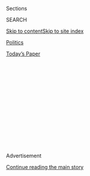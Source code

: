 <div id="app">

<div>

<div>

<div>

<div class="NYTAppHideMasthead css-1q2w90k e1suatyy0">

<div class="section css-ui9rw0 e1suatyy2">

<div class="css-eph4ug er09x8g0">

<div class="css-6n7j50">

</div>

<span class="css-1dv1kvn">Sections</span>

<div class="css-10488qs">

<span class="css-1dv1kvn">SEARCH</span>

</div>

[Skip to content](#site-content)[Skip to site
index](#site-index)

</div>

<div id="masthead-section-label" class="css-1wr3we4 eaxe0e00">

[Politics](https://www.nytimes.com/section/politics)

</div>

<div class="css-10698na e1huz5gh0">

</div>

</div>

<div id="masthead-bar-one" class="section hasLinks css-15hmgas e1csuq9d3">

<div class="css-uqyvli e1csuq9d0">

</div>

<div class="css-1uqjmks e1csuq9d1">

</div>

<div class="css-9e9ivx">

[](https://myaccount.nytimes.com/auth/login?response_type=cookie&client_id=vi)

</div>

<div class="css-1bvtpon e1csuq9d2">

[Today’s
Paper](https://www.nytimes.com/section/todayspaper)

</div>

</div>

</div>

</div>

<div data-aria-hidden="false">

<div id="site-content" data-role="main">

<div>

<div class="css-1aor85t" style="opacity:0.000000001;z-index:-1;visibility:hidden">

<div class="css-1hqnpie">

<div class="css-epjblv">

<span class="css-17xtcya">[Politics](/section/politics)</span><span class="css-x15j1o">|</span><span class="css-fwqvlz">Tax
Plan Sows Confusion as Tensions With Mexico
Soar</span>

</div>

<div class="css-k008qs">

<div class="css-1iwv8en">

<span class="css-18z7m18"></span>

<div>

</div>

</div>

<span class="css-1n6z4y">https://nyti.ms/2jCoY7b</span>

<div class="css-1705lsu">

<div class="css-4xjgmj">

<div class="css-4skfbu" data-role="toolbar" data-aria-label="Social Media Share buttons, Save button, and Comments Panel with current comment count" data-testid="share-tools">

  - 
  - 
  - 
  - 
    
    <div class="css-6n7j50">
    
    </div>

  - 
  - 

</div>

</div>

</div>

</div>

</div>

</div>

<div class="css-13pd83m">

</div>

<div id="top-wrapper" class="css-1sy8kpn">

<div id="top-slug" class="css-l9onyx">

Advertisement

</div>

[Continue reading the main
story](#after-top)

<div class="ad top-wrapper" style="text-align:center;height:100%;display:block;min-height:250px">

<div id="top" class="place-ad" data-position="top" data-size-key="top">

</div>

</div>

<div id="after-top">

</div>

</div>

<div id="sponsor-wrapper" class="css-1hyfx7x">

<div id="sponsor-slug" class="css-19vbshk">

Supported by

</div>

[Continue reading the main
story](#after-sponsor)

<div id="sponsor" class="ad sponsor-wrapper" style="text-align:center;height:100%;display:block">

</div>

<div id="after-sponsor">

</div>

</div>

<div class="css-1vkm6nb ehdk2mb0">

# Tax Plan Sows Confusion as Tensions With Mexico Soar

</div>

<div class="css-79elbk" data-testid="photoviewer-wrapper">

<div class="css-z3e15g" data-testid="photoviewer-wrapper-hidden">

</div>

<div class="css-1a48zt4 ehw59r15" data-testid="photoviewer-children">

![<span class="css-16f3y1r e13ogyst0" data-aria-hidden="true">President
Trump in his office aboard Air Force One on
Thursday.</span><span class="css-cnj6d5 e1z0qqy90" itemprop="copyrightHolder"><span class="css-1ly73wi e1tej78p0">Credit...</span><span><span>Doug
Mills/The New York
Times</span></span></span>](https://static01.nyt.com/images/2017/01/27/us/27tax/27tax-articleInline.jpg?quality=75&auto=webp&disable=upscale)

</div>

</div>

<div class="css-xt80pu e12qa4dv0">

<div class="css-18e8msd">

<div class="css-vp77d3 epjyd6m0">

<div class="css-1baulvz">

By [<span class="css-1baulvz" itemprop="name">Michael D.
Shear</span>](http://www.nytimes.com/by/michael-d-shear),
[<span class="css-1baulvz" itemprop="name">Binyamin
Appelbaum</span>](http://www.nytimes.com/by/binyamin-appelbaum) and
[<span class="css-1baulvz last-byline" itemprop="name">Alan
Rappeport</span>](https://www.nytimes.com/by/alan-rappeport)

</div>

</div>

  - Jan. 26,
    2017

  - 
    
    <div class="css-4xjgmj">
    
    <div class="css-d8bdto" data-role="toolbar" data-aria-label="Social Media Share buttons, Save button, and Comments Panel with current comment count" data-testid="share-tools">
    
      - 
      - 
      - 
      - 
        
        <div class="css-6n7j50">
        
        </div>
    
      - 
      - 
    
    </div>
    
    </div>

</div>

</div>

<div class="section meteredContent css-1r7ky0e" name="articleBody" itemprop="articleBody">

<div class="css-1fanzo5 StoryBodyCompanionColumn">

<div class="css-53u6y8">

PHILADELPHIA — President Trump’s decision to build a wall along the
length of the United States’ southern border with Mexico erupted into a
diplomatic standoff on Thursday, leading to the cancellation of a White
House visit by Mexico’s president and sharply rising tensions over who
would pay for the wall.

With the conflict escalating, Mr. Trump appeared to embrace a proposal
by House Republicans that would impose a 20 percent tax on all imported
goods. The White House press secretary, Sean Spicer, told reporters that
the proceeds would be used to pay for the border wall, estimated to cost
as much as $20 billion.

But a furious uproar prompted Mr. Spicer to temper his earlier remarks,
saying the plan was simply “one idea” that might work to finance the
wall. Mr. Spicer said it was not the job of the White House to “roll
something out” on tax policy, while Mr. Trump’s chief of staff, Reince
Priebus, said the administration was considering “a buffet of options.”

If Mr. Trump does eventually announce his support for the tax plan, it
could have a broad impact on the American economy, and its consumers and
workers, by sharply increasing the prices of imported goods or reducing
profits for the companies that produce them. Other nations could
retaliate, prompting a trade war that could hit consumers around the
globe.

</div>

</div>

<div class="css-1fanzo5 StoryBodyCompanionColumn">

<div class="css-53u6y8">

Retail businesses could see their tax bills surge, said David French of
the National Retail Federation, who predicted that those costs would be
passed on to consumers. He called the idea “very counter to the way
consumers are feeling at the moment.”

If nothing else, the rapid-fire developments showed Mr. Trump that
international diplomacy and a top-to-bottom overhaul of the tax code
would not be as easy as an announcement before a campaign microphone.
The events unfolded after Mr. Trump signed an executive order on
Wednesday to strengthen the nation’s deportation force and start
construction on a new wall along the border.

Adding to Mexico’s perception of an insult was the timing of the order:
It came on the first day of talks between top Mexican officials and
their counterparts in Washington, and just days before a scheduled
meeting between Mr. Trump and the Mexican president, Enrique Peña Nieto.

The sense of chaos and confusion about the tax issue added to the
fallout from Mr. Trump’s conflict with Mr. Peña Nieto, his first direct
clash with a world leader since becoming president a week ago. The
Mexican peso bounced sharply with each new
development.

</div>

</div>

<div style="max-width:100%;margin:0 auto">

<div class="css-17dprlf" data-id="100000004897179" data-slug="peso-dollar-chart-jan26" style="max-width:300px">

</div>

</div>

<div class="css-1fanzo5 StoryBodyCompanionColumn">

<div class="css-53u6y8">

Tensions between the two have been simmering for months, despite
comments by both men that they were trying to work together. Mr. Trump’s
immigration and border-wall decisions on Wednesday appeared to shatter
the remaining good will between them.

In a [video message](https://twitter.com/EPN/status/824447050066468865)
delivered on Twitter on Wednesday night, Mr. Peña Nieto reiterated his
commitment to protect the interests of Mexico and the Mexican people,
and pledged to devote the resources of Mexico’s consulates in the United
States to protecting its citizens.

“I regret and condemn the United States’ decision to continue with the
construction of a wall that, for years now, far from uniting us, divides
us,” Mr. Peña Nieto said.

Mr. Trump responded on Twitter, “If Mexico is unwilling to pay for the
badly needed wall, then it would be better to cancel the upcoming
meeting.”

Within hours, that is just what happened. Blasting Mr. Trump for sowing
division between the countries, Mr. Peña Nieto angrily backed out of the
White House meeting, which had been scheduled for next week.

In remarks at congressional Republicans’ retreat in Philadelphia, Mr.
Trump portrayed the decision to cancel the meeting as his own and issued
a stern warning to Mr. Peña Nieto about the consequences of refusing to
cooperate with him on financing the wall.

</div>

</div>

<div class="css-1fanzo5 StoryBodyCompanionColumn">

<div class="css-53u6y8">

“Unless Mexico is going to treat the United States fairly, with respect,
such a meeting would be fruitless, and I want to go a different route,”
Mr. Trump said. “We have no choice.”

In the same remarks, Mr. Trump alluded to the idea of a border tax,
saying, “We’re working on a tax reform bill that will reduce our trade
deficits, increase American exports, and will generate revenue from
Mexico that will pay for the wall if we decide to go that route.”

After the speech, in a brief, impromptu news conference as Mr. Trump
flew back to Washington, Mr. Spicer told reporters that the president
now favored the plan to impose a 20 percent border tax as part of a
sweeping overhaul of corporate taxation. Only last week, Mr. Trump had
dismissed the tax as too complicated, favoring his own plan to impose a
35 percent tariff on manufactured goods made by American corporations in
overseas factories.

Mr. Spicer said that the plan for the tax was “taking shape” and that it
was “really going to provide the funding” for the wall.

Mr. Spicer said that was a direct reference to the centerpiece of House
Republicans’ proposal to overhaul the tax code. They have been pushing
the idea for months, but with little evidence, until Thursday, that Mr.
Trump was interested in it.

</div>

</div>

![<span class="css-16f3y1r e13ogyst0">In his first week in office,
President Trump canceled the Trans-Pacific Partnership trade deal,
promised to make his proposed border wall a reality, began to roll back
the Affordable Care Act, and
more.</span><span class="css-cch8ym"><span class="css-1dv1kvn">Credit</span><span class="css-cnj6d5 e1z0qqy90" itemprop="copyrightHolder"><span class="css-1ly73wi e1tej78p0">Credit...</span><span>Doug
Mills/The New York
Times</span></span></span>](https://static01.nyt.com/images/2017/01/27/us/orders-vid/orders-vid-videoSixteenByNine3000.jpg)

<div class="css-1fanzo5 StoryBodyCompanionColumn">

<div class="css-53u6y8">

But by the time Mr. Spicer returned to the White House two hours later,
he had already recanted. In another hastily arranged conversation with
reporters, he called the proposal “one idea” that might work and said it
was not the job of the White House to “roll something out” on tax
policy.

</div>

</div>

<div class="css-1fanzo5 StoryBodyCompanionColumn">

<div class="css-53u6y8">

“We’ve been asked over and over again: ‘How could you possibly do this?
There’s no way that Mexico will pay for it,’ ” Mr. Spicer said. “Here’s
one way. Boom. Done. We could go in another direction. We could talk
about tariffs. We could talk about other custom user fees. There are a
hundred other things.”

The White House and House Republicans have been hashing out their
respective tax proposals as they press forward with Mr. Trump’s agenda
to revive American manufacturing and increase exports.

The House proposal would replace the current system of corporate
taxation with one that more closely resembles the approach taken by many
other developed nations. The government would impose a 20 percent tax on
corporate income earned in the United States, which would have the
effect of taxing imports while exempting exports.

The approach, known as border adjustment, creates the appearance of
taxing trade deficits. The goods that the United States imported from
Mexico in 2015 were worth about $60 billion more than the goods it
exported to Mexico, so federal revenue in the short term would increase
by roughly $12 billion.

But the House plan would offset that revenue by reducing the 35 percent
corporate income tax rate, and would thus generate no new federal
revenue over all. It was unclear how that fit with Mr. Spicer’s repeated
contention Thursday afternoon that revenue from the tax adjustment would
help finance construction of the border wall.

By siphoning off that revenue, Mr. Trump would make it impossible to
reduce the tax rate as far as Republicans wish. He is pressing for a 15
percent corporate tax rate.

Moreover, the tax would not be paid by Mexico. It would be paid by
companies selling Mexican goods in the United States. Some might raise
prices, imposing the cost on consumers, while others might be forced by
competitive pressures to absorb the tax, reducing their profits. Many
economists also doubt that the change would end up penalizing imports or
encouraging exports. They predict that the value of the dollar would
rise, offsetting those effects.

</div>

</div>

<div class="css-1fanzo5 StoryBodyCompanionColumn">

<div class="css-53u6y8">

Nonetheless, many businesses in industries such as retail and energy,
which rely heavily on imports, were in a panic.

Representative Kevin Brady, the Texas Republican who wrote the plan,
told Fox News on Thursday afternoon that he was pleased that Mr. Trump
appeared to be on board with it after his appearance in Philadelphia.

“What I heard today from this president was that in tax reform, that
they would level the playing field for imports around the world and
level it with the U.S. products here in America at the exact same rate,”
Mr. Brady said.

</div>

</div>

</div>

<div>

</div>

<div>

</div>

<div>

</div>

<div>

<div id="bottom-wrapper" class="css-1ede5it">

<div id="bottom-slug" class="css-l9onyx">

Advertisement

</div>

[Continue reading the main
story](#after-bottom)

<div id="bottom" class="ad bottom-wrapper" style="text-align:center;height:100%;display:block;min-height:90px">

</div>

<div id="after-bottom">

</div>

</div>

</div>

</div>

</div>

## Site Index

<div>

</div>

## Site Information Navigation

  - [© <span>2020</span> <span>The New York Times
    Company</span>](https://help.nytimes.com/hc/en-us/articles/115014792127-Copyright-notice)

<!-- end list -->

  - [NYTCo](https://www.nytco.com/)
  - [Contact
    Us](https://help.nytimes.com/hc/en-us/articles/115015385887-Contact-Us)
  - [Work with us](https://www.nytco.com/careers/)
  - [Advertise](https://nytmediakit.com/)
  - [T Brand Studio](http://www.tbrandstudio.com/)
  - [Your Ad
    Choices](https://www.nytimes.com/privacy/cookie-policy#how-do-i-manage-trackers)
  - [Privacy](https://www.nytimes.com/privacy)
  - [Terms of
    Service](https://help.nytimes.com/hc/en-us/articles/115014893428-Terms-of-service)
  - [Terms of
    Sale](https://help.nytimes.com/hc/en-us/articles/115014893968-Terms-of-sale)
  - [Site
    Map](https://spiderbites.nytimes.com)
  - [Help](https://help.nytimes.com/hc/en-us)
  - [Subscriptions](https://www.nytimes.com/subscription?campaignId=37WXW)

</div>

</div>

</div>

</div>
